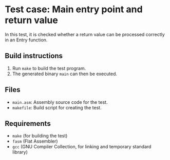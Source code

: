 # Test case: Main entry point and return value

In this test, it is checked whether a return value can be processed correctly in an Entry function.

## Build instructions

1. Run `make` to build the test program.
2. The generated binary `main` can then be executed.

## Files

- `main.asm`: Assembly source code for the test.
- `makefile`: Build script for creating the test.

## Requirements
- `make` (for building the test)
- `fasm` (Flat Assembler)
- `gcc` (GNU Compiler Collection, for linking and temporary standard library)